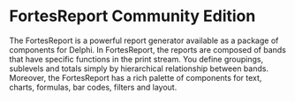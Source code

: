FortesReport Community Edition
===============
The FortesReport is a powerful report generator available as a package of components for Delphi. In FortesReport, the reports are composed of bands that have specific functions in the print stream. You define groupings, sublevels and totals simply by hierarchical relationship between bands. Moreover, the FortesReport has a rich palette of components for text, charts, formulas, bar codes, filters and layout.
